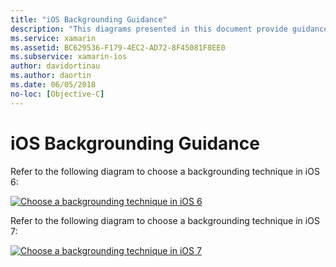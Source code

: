 ```yaml
---
title: "iOS Backgrounding Guidance"
description: "This diagrams presented in this document provide guidance about which of iOS's many backgrounding options should be chosen for a specific need."
ms.service: xamarin
ms.assetid: BC629536-F179-4EC2-AD72-8F45081F8EE0
ms.subservice: xamarin-ios
author: davidortinau
ms.author: daortin
ms.date: 06/05/2018
no-loc: [Objective-C]
---
```


# iOS Backgrounding Guidance

Refer to the following diagram to choose a backgrounding technique in iOS 6:

 [![Choose a backgrounding technique in iOS 6](ios-backgrounding-guidance-images/image10.png)](ios-backgrounding-guidance-images/image10.png#lightbox)

Refer to the following diagram to choose a backgrounding technique in iOS 7:

 [![Choose a backgrounding technique in iOS 7](ios-backgrounding-guidance-images/image10b.png)](ios-backgrounding-guidance-images/image10b.png#lightbox)
